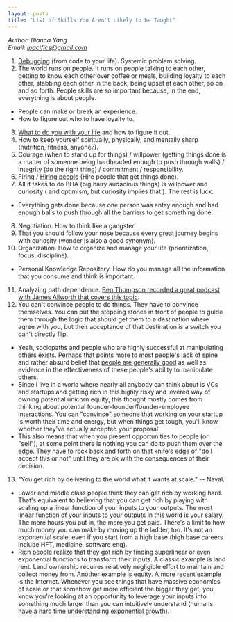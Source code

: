 ```yaml
---
layout: posts
title: "List of Skills You Aren't Likely to be Taught"
---
```

*Author: Bianca Yang*<br>
*Email: <a href="mailto:ipacifics@gmail.com?subject=Hello from the XDRT Blog">ipacifics@gmail.com</a>*<br>

1. [Debugging](https://danluu.com/anon-benchmark/) (from code to your life).
Systemic problem solving.
2. The world runs on people. It runs on people talking to each other, getting
to know each other over coffee or meals, building loyalty to each other,
stabbing each other in the back, being upset at each other, so on and so forth.
People skills are so important because, in the end, everything is about people.
  * People can make or break an experience.
  * How to figure out who to have loyalty to.
3. [What to do you with your life](http://www.windsweptsoftware.net/rickoverthoughts.pdf)
and how to figure it out.
4. How to keep yourself spiritually, physically, and mentally sharp (nutrition,
fitness, anyone?).
5. Courage (when to stand up for things) / willpower (getting things done is a
matter of someone being hardheaded enough to push through walls) / integrity
(do the right thing) / commitment / responsibility.
6. Firing / [Hiring people](https://nav.al/build-a-team-that-ships) (Hire people
that get things done).
7. All it takes to do BHA (big hairy audacious things) is willpower and
curiosity ( and optimism, but curiosity implies that ). The rest is luck.
 * Everything gets done because one person was antsy enough and had enough
balls to push through all the barriers to get something done.
8. Negotiation. How to think like a gangster.
9. That you should follow your nose because every great journey begins with
curiosity (wonder is also a good synonym).
10. Organization. How to organize and manage your life (prioritization, focus, discipline).
 * Personal Knowledge Repository. How do you manage all the information that you
 consume and think is important.
11. Analyzing path dependence. [Ben Thompson recorded a great podcast with
James Allworth that covers this topic](https://stratechery.com/2020/exponent-podcast-the-water-we-swim-in/).
12. You can't convince people to do things. They have to convince themselves.
You can put the stepping stones in front of people to guide them through the
logic that should get them to a destination where agree with you, but their
acceptance of that destination is a switch you can't directly flip.
 * Yeah, sociopaths and people who are highly successful at manipulating
 others exists. Perhaps that points more to most people's lack of spine and
 rather absurd belief that [people are generally good](http://www.youtube.com/watch?v=iRleB034EC8&t=1m55s)
 as well as evidence in the effectiveness of these people's ability to
 manipulate others.
 * Since I live in a world where nearly all anybody can think about is VCs and
 startups and getting rich in this highly risky and levered way of owning
 potential unicorn equity, this thought mostly comes from thinking about
 potential founder-founder/founder-employee interactions. You can "convince"
 someone that working on your startup is worth their time and energy, but when
 things get tough, you'll know whether they've actually accepted your proposal.
 * This also means that when you present opportunities to people (or "sell"), at
 some point there is nothing you can do to push them over the edge. They have to
 rock back and forth on that knife's edge of "do I accept this or not" until
 they are ok with the consequences of their decision.
13. "You get rich by delivering to the world what it wants at scale." -- Naval.
 * Lower and middle class people think they can get rich by working hard.
That's equivalent to believing that you can get rich by playing with scaling up
a linear function of your inputs to your outputs. The most linear function of
your inputs to your outputs in this world is your salary. The more hours you put
in, the more you get paid. There's a limit to how much money you can make by
moving up the ladder, too. It's not an exponential scale, even if you start from
a high base (high base careers include HFT, medicine, software eng).
 * Rich people realize that they got rich by finding superlinear or even
exponential functions to transform their inputs. A classic example is land rent.
Land ownership requires relatively negligible effort to maintain and collect
money from. Another example is equity. A more recent example is the Internet.
Whenever you see things that have massive economies of scale or that somehow
get more efficient the bigger they get, you know you're looking at an
opportunity to leverage your inputs into something much larger than you can
intuitively understand (humans have a hard time understanding exponential
growth).

